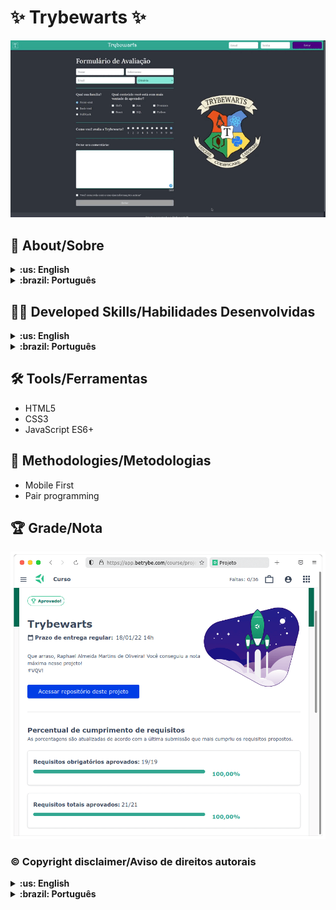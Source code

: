 # :sparkles: Trybewarts :sparkles:

![Prévia da página - Preview of the page](./preview.gif)

## :page_with_curl: About/Sobre

<details>
  <summary markdown="span"><strong>:us: English</strong></summary><br />

Project of HTML, CSS, and JavaScript developed by me ([Raphael Martins](https://www.linkedin.com/in/raphaelameidamartins/)) and [Bruna Cardoso](https://www.linkedin.com/in/bruna-cardoso-38536916b/) at the end of Unit 6 ([Principles of Web Development Module](https://github.com/raphaelalmeidamartins/trybe_exercicios/tree/main/1_fundamentos-do-desv-web)) of [Trybe](https://www.betrybe.com)'s Web Development course. I was approved with 100% of the mandatory and optional requirements met.

We developed a responsive web page with forms.

[Click here](https://raphaelalmeidamartins.github.io/trybewarts/) to check out the final version of the project on your browser.
<br />
</details>

<details>
  <summary markdown="span"><strong>:brazil: Português</strong></summary><br />

Projeto de HTML, CSS e JavaScript desenvolvido por mim ([Raphael Martins](https://www.linkedin.com/in/raphaelameidamartins/)) e [Bruna Cardoso](https://www.linkedin.com/in/bruna-cardoso-38536916b/) ao final do Bloco 6 ([Módulo Fundamentos do Desenvolvimento Web](https://github.com/raphaelalmeidamartins/trybe_exercicios/tree/main/1_fundamentos-do-desv-web)) do curso da Trybe. Fomos aprovado com 100% dos requisitos obrigatórios e opcionais atingidos.

Tivemos que desenvolver uma página responsiva com um formulário HTML.

[Clique aqui](https://raphaelalmeidamartins.github.io/trybewarts/) para conferir a versão final do projeto no seu navegador.
<br />
</details>

## :man_technologist: Developed Skills/Habilidades Desenvolvidas

<details>
  <summary markdown="span"><strong>:us: English</strong></summary><br />

* Develop a form with HTML and CSS
* Work in pairs
* Use CSS to implement a responsive layout
<br />
</details>

<details>
  <summary markdown="span"><strong>:brazil: Português</strong></summary><br />

* Desenvolver um formulário com HTML e CSS
* Trabalhar em dupla
* Usar CSS para implementar um layout responsivo
<br />
</details>

## :hammer_and_wrench: Tools/Ferramentas

* HTML5
* CSS3
* JavaScript ES6+

## :memo: Methodologies/Metodologias

* Mobile First
* Pair programming

## :trophy: Grade/Nota

![My grade of the project - Minha nota no projeto](./nota.png)

### :copyright: Copyright disclaimer/Aviso de direitos autorais

<details>
  <summary markdown="span"><strong>:us: English</strong></summary><br />

We developed this project for learning purposes, all the code and documentation texts in Portuguese and English are our authorship, and the rights belong exclusively to us. It is allowed to download or clone the repository for study purposes. However, it is not allowed to publish full or partial copies. This disclaimer does not cover libraries and dependencies, which are subject to their respective licenses. It does not cover the Trybewarts logo, either.
<br />
</details>

<details>
  <summary markdown="span"><strong>:brazil: Português</strong></summary><br />

Desenvolvemos esse projeto para propósitos de aprendizagem, todo o código e documentação são de nossa autoria e os direitos pertencem exclusivamente a nós. É permitido baixar ou clonar o repositório para fins de estudo. Contudo, não é permitido publicar cópias totais ou parciais. Este aviso não cobre bibliotecas e dependências, estas estão sujeitas a suas respectivas licenças.
<br />
</details>
